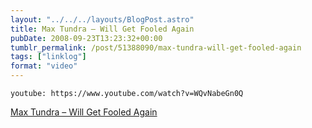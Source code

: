 ```yaml
---
layout: "../../../layouts/BlogPost.astro"
title: Max Tundra – Will Get Fooled Again
pubDate: 2008-09-23T13:23:32+00:00
tumblr_permalink: /post/51388090/max-tundra-will-get-fooled-again
tags: ["linklog"]
format: "video"
---
```


`youtube: https://www.youtube.com/watch?v=WQvNabeGn0Q`

[Max Tundra &#8211; Will Get Fooled Again][1]

[1]: https://www.youtube.com/watch?v=WQvNabeGn0Q

